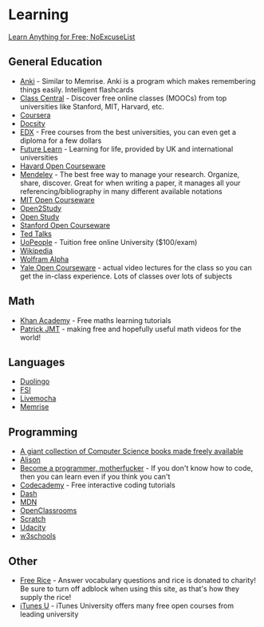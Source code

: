 # Learning

[Learn Anything for Free; NoExcuseList](http://www.noexcuselist.com/)

## General Education

* [Anki](http://ankisrs.net/) - Similar to Memrise. Anki is a program which makes remembering things easily. Intelligent flashcards  
* [Class Central](https://www.class-central.com/) - Discover free online classes (MOOCs) from top universities like Stanford, MIT, Harvard, etc.  
* [Coursera](https://www.coursera.org/)
* [Docsity](http://en.docsity.com/en/study-notes)
* [EDX](https://www.edx.org/) - Free courses from the best universities, you can even get a diploma for a few dollars
* [Future Learn](https://www.futurelearn.com/) - Learning for life, provided by UK and international universities
* [Havard Open Courseware](http://cs50.tv/2013/fall/)
* [Mendeley](https://www.mendeley.com/) - The best free way to manage your research. Organize, share, discover. Great for when writing a paper, it manages all your referencing/bibliography in many different available notations
* [MIT Open Courseware](http://ocw.mit.edu/)
* [Open2Study](http://www.open2study.com/)
* [Open Study](http://openstudy.com/)
* [Stanford Open Courseware](https://see.stanford.edu/see/courses.aspx)
* [Ted Talks](https://www.ted.com/)
* [UoPeople](http://uopeople.edu/) - Tuition free online University ($100/exam)
* [Wikipedia](https://www.wikipedia.org/)
* [Wolfram Alpha](http://www.wolframalpha.com/)
* [Yale Open Courseware](http://oyc.yale.edu/) - actual video lectures for the class so you can get the in-class experience. Lots of classes over lots of subjects

## Math

* [Khan Academy](https://www.khanacademy.org/) - Free maths learning tutorials   
* [Patrick JMT](http://patrickjmt.com/) - making free and hopefully useful math videos for the world!

## Languages

* [Duolingo](https://www.duolingo.com/)
* [FSI](http://fsi-languages.yojik.eu/)
* [Livemocha](http://livemocha.com/)
* [Memrise](http://memrise.com/)

## Programming

* [A giant collection of Computer Science books made freely available](https://github.com/vhf/free-programming-books/blob/master/free-programming-books.md#professional-development)
* [Alison](https://alison.com/learn/programming)
* [Become a programmer, motherfucker](http://programming-motherfucker.com/become.html) - If you don't know how to code, then you can learn even if you think you can't
* [Codecademy](https://www.codecademy.com/) - Free interactive coding tutorials    
* [Dash](https://dash.generalassemb.ly/)
* [MDN](https://developer.mozilla.org/en-US/)
* [OpenClassrooms](http://openclassrooms.com/)
* [Scratch](http://scratch.mit.edu/)
* [Udacity](https://www.udacity.com/)
* [w3schools](http://www.w3schools.com/)

## Other

* [Free Rice](http://freerice.com/) - Answer vocabulary questions and rice is donated to charity! Be sure to turn off adblock when using this site, as that's how they supply the rice!  
* [iTunes U](https://itunes.apple.com/ie/app/itunes-u/id490217893?mt=8#) - iTunes University offers many free open courses from leading university
